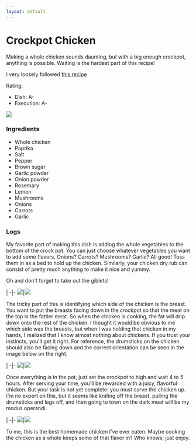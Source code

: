 ```yaml
---
layout: default
---
```


# Crockpot Chicken 

Making a whole chicken sounds daunting, but with a big enough crockpot, anything is possible. Waiting is the hardest part of this recipe!

I very loosely followed [this recipe](https://www.thewholesomedish.com/the-best-classic-chili/)

Rating:
  - Dish: A-
  - Execution: A-

![](../../assets/crockpot_chicken_final.jpg)

### Ingredients

- Whole chicken
- Paprika
- Salt
- Pepper
- Brown sugar
- Garlic powder
- Onion powder
- Rosemary
- Lemon
- Mushrooms
- Onions
- Carrots
- Garlic

### Logs

My favorite part of making this dish is adding the whole vegetables to the bottom of the crock pot. You can just choose whatever vegetables you want to add some flavors. Onions? Carrots? Mushrooms? Garlic? All good! Toss them in as a bed to hold up the chicken. Similarly, your chicken dry rub can consist of pretty much anything to make it nice and yummy.

Oh and don't forget to take out the giblets!

 | 
-|-
![](../../assets/crockpot_chicken_vegetables.jpg)|![](../../assets/crockpot_chicken_chicken.jpg)

The tricky part of this is identifying which side of the chicken is the breast. You want to put the breasts facing down in the crockpot so that the meat on the top is the fattier meat. So when the chicken is cooking, the fat will drip down onto the rest of the chicken. I thought it would be obvious to me which side was the breasts, but when I was holding that chicken in my hands, I realized that I know almost nothing about chickens. If you trust your instincts, you'll get it right. For reference, the drumsticks on the chicken should also be facing down and the correct orientation can be seen in the image below on the right.

 | 
-|-
![](../../assets/crockpot_chicken_breasts_up.jpg)|![](../../assets/crockpot_chicken_breasts_down.jpg)

Once everything is in the pot, just set the crockpot to high and wait 4 to 5 hours. After serving your time, you'll be rewarded with a juicy, flavorful chicken. But your task is not yet complete: you must carve the chicken up. I'm no expert on this, but it seems like knifing off the breast, pulling the drumsticks and legs off, and then going to town on the dark meat will be my modus operandi.

 | 
-|-
![](../../assets/crockpot_chicken_one_cut.jpg)|![](../../assets/crockpot_chicken_carved.jpg)

To me, this is the best homemade chicken I've ever eaten. Maybe cooking the chicken as a whole keeps some of that flavor in? Who knows; just enjoy.
